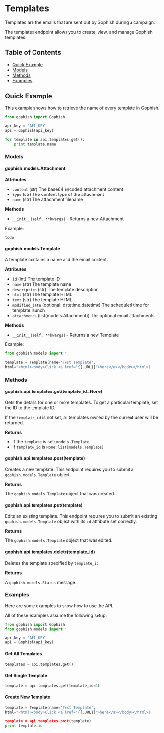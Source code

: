 # Templates

Templates are the emails that are sent out by Gophish during a campaign.

The templates endpoint allows you to create, view, and manage Gophish templates.

## Table of Contents

* [Quick Example](templates.md#quick-example)
* [Models](templates.md#models)
* [Methods](templates.md#methods)
* [Examples](templates.md#examples)

## Quick Example

This example shows how to retrieve the name of every template in Gophish.

```python
from gophish import Gophish

api_key = 'API_KEY'
api = Gophish(api_key)

for template in api.templates.get():
    print template.name
```

### Models

#### gophish.models.Attachment

**Attributes**

* `content` \(str\) The base64 encoded attachment content
* `type` \(str\) The content type of the attachment
* `name` \(str\) The attachment filename

**Methods**

* `__init__(self, **kwargs)` - Returns a new Attachment

Example:

```python
todo
```

#### gophish.models.Template

A template contains a name and the email content.

**Attributes**

* `id` \(int\) The template ID
* `name` \(str\) The template name
* `description` \(str\) The template description
* `html` \(str\) The template HTML
* `text` \(str\) The template HTML
* `modified_date` \(optional: datetime.datetime\) The scheduled time for template launch
* `attachments` \(list\(models.Attachment\)\) The optional email attachments

**Methods**

* `__init__(self, **kwargs)` - Returns a new Template

Example:

```python
from gophish.models import *

template = Template(name='Test Template',
html="<html><body>Click <a href="{{.URL}}">here</a></body></html>)
```

### Methods

#### gophish.api.templates.get\(template\_id=None\)

Gets the details for one or more templates. To get a particular template, set the ID to the template ID.

If the `template_id` is not set, all templates owned by the current user will be returned.

**Returns**

* If the `template` is set: `models.Template`
* If `template_id` is `None`: `list(models.Template)`

#### gophish.api.templates.post\(template\)

Creates a new template. This endpoint requires you to submit a `gophish.models.Template` object.

**Returns**

The `gophish.models.Template` object that was created.

#### gophish.api.templates.put\(template\)

Edits an existing template. This endpoint requires you to submit an existing `gophish.models.Template` object with its `id` attribute set correctly.

**Returns**

The `gophish.models.Template` object that was edited.

#### gophish.api.templates.delete\(template\_id\)

Deletes the template specified by `template_id`.

**Returns**

A `gophish.models.Status` message.

### Examples

Here are some examples to show how to use the API.

All of these examples assume the following setup:

```python
from gophish import Gophish
from gophish.models import *

api_key = 'API_KEY'
api = Gophish(api_key)
```

#### Get All Templates

```python
templates = api.templates.get()
```

#### Get Single Template

```python
template = api.templates.get(template_id=1)
```

#### Create New Template

```python
template = Template(name='Test Template',
html="<html><body>Click <a href="{{.URL}}">here</a></body></html>)

template = api.templates.post(template)
print template.id
```


